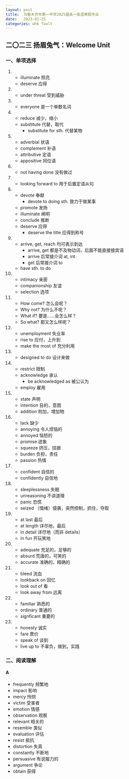 ```yaml
---
layout: post
title:  乌鲁木齐市第一中学2025届高一英语寒假作业
date:   2023-01-25
categories: whk fault
---
```


## 二〇二三 扬眉兔气：Welcome Unit

### 一、单项选择

1.  *   illuminate 照亮
    *   deserve 应得
2.  *   under threat 受到威胁
3.  *   everyone 是一个单数名词
4.  *   reduce 减少，缩小
    *   substitute 代替，取代
        *   substitute for sth. 代替某物
5.  *   adverbial 状语
    *   complement 补语
    *   attributive 定语
    *   appositive 同位语
6.  *   not having done 没有做过
7.  *   looking forward to 用于后置定语从句
8.  *   devote 奉献
        *   devote to doing sth. 致力于做某事
    *   promote 发扬
    *   illuminate 阐明
    *   conclude 推断
    *   deserve 应得
        *   deserve the title 应得到称号
9.  *   arrive, get, reach 均可表示到达
        *   arrive, get 都是不及物动词，后面不能直接接宾语
        *   arrive 后常接介词 at, int
        *   get 后常接介词 to
    *   have sth. to do
10. *   intimacy 亲密
    *   companionship 友谊
    *   selection 选项
11. *   How come? 怎么会呢？
    *   Why not? 为什么不呢？
    *   What if? 要是……会怎么样？
    *   So what? 那又怎么样呢？
12. *   unemployment 失业率
    *   rise to 应付，上升到
    *   make the most of 充分利用
13. *   designed to do 设计来做
14. *   restrict 限制
    *   acknowledge 承认
        *   be acknowledged as 被公认为
    *   employ 雇用
15. *   state 声明
    *   intention 目的，意图
    *   addition 附加，增加物
16. *   lack 缺少
    *   annoying 令人烦恼的
    *   annoyed 恼怒的
    *   promise 迹象
    *   squeeze 挤压，拮据
    *   burden 负担，责任
    *   passion 热情
17. *   confident 自信的
    *   confidently 自信地
18. *   sleeplessness 失眠
    *   unreasoning 不讲道理
    *   panic 恐慌
    *   seized （情绪）侵袭，突然控制，抓住，夺取
19. *   at last 最后
    *   at length 详尽地，最后
    *   in detail 详尽地（而非 details）
    *   in fun 开玩笑地
20. *   adequate 充足的，足够的
    *   absurd 荒唐的，可笑的
    *   accurate 准确的，精确的
21. *   bleed 流血
    *   lookback on 回忆
    *   look out of 看
    *   look away from 远离
22. *   familiar 熟悉的
    *   ordinary 普通的
    *   signficant 重要的
23. *   honesty 诚实
    *   fare 票价
    *   speak of 谈到
    *   live up to 不辜负，做到，实践

### 二、阅读理解

#### A

*   frequently 频繁地
*   impact 影响
*   mercy 怜悯
*   victim 受害者
*   emotion 情感
*   observation 观察
*   relevant 相关的
*   resemble 类似
*   evaluation 评估
*   resist 抵抗
*   distortion 失真
*   constantly 不断地
*   persuasive 有说服力的
*   argument 争论
*   obtain 获得